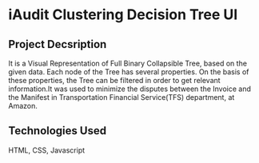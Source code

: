 # iAudit Clustering Decision Tree UI
## Project Decsription
It is a Visual Representation of Full Binary Collapsible Tree, based on the given data. Each node of the Tree has several properties. On the basis of these properties, the Tree can be filtered in order to get relevant information.It was used to minimize the disputes between the Invoice and the Manifest in Transportation Financial Service(TFS) department, at Amazon.
## Technologies Used
HTML,
CSS,
Javascript
